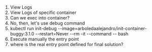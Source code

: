 1. View Logs
2. View Logs of specific container
3. Can we exec into container?
4. No, then, let's use debug command
5. kubectl run init-debug --image=arboledaalejandro/init-container-buggy:3.1.0 --restart=Never --rm -it --command -- bash
6. Execute manually the entry point
7. where is the real entry point defined for final solution?

